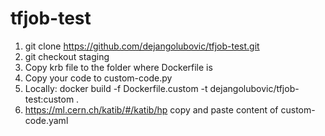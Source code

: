 # tfjob-test

1) git clone https://github.com/dejangolubovic/tfjob-test.git
2) git checkout staging
3) Copy krb file to the folder where Dockerfile is
4) Copy your code to custom-code.py
5) Locally: docker build -f Dockerfile.custom -t dejangolubovic/tfjob-test:custom .
6) https://ml.cern.ch/katib/#/katib/hp copy and paste content of custom-code.yaml

